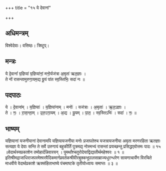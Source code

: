 +++
title = "१५ ये देवानां"

+++
## अधिमन्त्रम्
विश्वेदेवाः। वसिष्ठः। त्रिष्टुप्।

## मन्त्रः
ये दे॒वानां॑ य॒ज्ञिया॑ य॒ज्ञिया॑नां॒ मनो॒र्यज॑त्रा अ॒मृता॑ ऋत॒ज्ञाः ।  
ते नो॑ रासन्तामुरुगा॒यम॒द्य यू॒यं पा॑त स्व॒स्तिभिः॒ सदा॑ नः ॥

## पदपाठः
ये । दे॒वाना॑म् । य॒ज्ञियाः॑ । य॒ज्ञिया॑नाम् । मनोः॑ । यज॑त्राः । अ॒मृताः॑ । ऋ॒त॒ऽज्ञाः ।  
ते । नः॒ । रा॒स॒न्ता॒म् । उ॒रु॒ऽगा॒यम् । अ॒द्य । यू॒यम् । पा॒त॒ । स्व॒स्तिऽभिः॑ । सदा॑ । नः॒ ॥

## भाष्यम्
यज्ञियानां यजनीयानां देवानामपि यज्ञियायजनीया मनोः प्रजापतेश्च यजत्रायजनीया अमृता मरणरहिता ऋतज्ञाः सत्यज्ञा ये देवाः सन्ति ते सर्वे उरुगायं बहुकीर्तिं पुत्रमद्य नोस्मभ्यं रासन्तां प्रयच्छन्तु प्रसिद्धएवोत्तमः पादः ॥ १५ ॥वेदार्थस्यप्रकाशेन तमोहार्दन्निवारयन् । पुमर्थांश्चतुरोदेयाद्विद्यातीर्थमहेश्वरः ॥ १ ॥इतिश्रीमद्राजाधिराजपरमेश्वरवैदिकमार्गप्रवर्तकश्रीवीरबुक्कभूपालसाम्राज्यधुरन्धरेण सायणाचार्येण विरचिते माधवीये वेदार्थप्रकाशे ऋक्संहिताभाष्ये पंचमाष्टके तृतीयोध्यायः समाप्तः ॥ ३ ॥